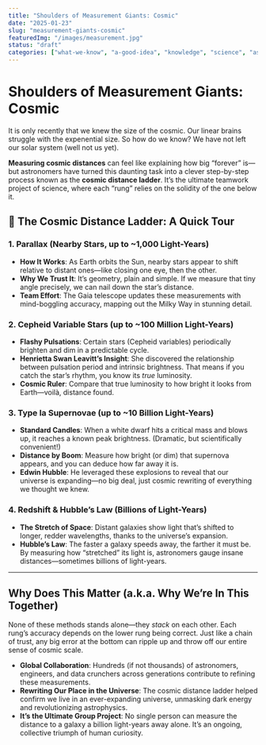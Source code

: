 ```yaml
---
title: "Shoulders of Measurement Giants: Cosmic"
date: "2025-01-23"
slug: "measurement-giants-cosmic"
featuredImg: "/images/measurement.jpg"
status: "draft"
categories: ["what-we-know", "a-good-idea", "knowledge", "science", "astrophysics"]
---
```


# Shoulders of Measurement Giants: Cosmic

It is only recently that we knew the size of the cosmic. Our linear brains struggle with the expenential size.  So how do we know?  We have not left our solar system (well not us yet). 

 **Measuring cosmic distances** can feel like explaining how big “forever” is—but astronomers have turned this daunting task into a clever step-by-step process known as the **cosmic distance ladder**. It’s the ultimate teamwork project of science, where each “rung” relies on the solidity of the one below it.

## 🚀 The Cosmic Distance Ladder: A Quick Tour

### 1. Parallax (Nearby Stars, up to ~1,000 Light-Years)
- **How It Works**: As Earth orbits the Sun, nearby stars appear to shift relative to distant ones—like closing one eye, then the other.
- **Why We Trust It**: It’s geometry, plain and simple. If we measure that tiny angle precisely, we can nail down the star’s distance.
- **Team Effort**: The Gaia telescope updates these measurements with mind-boggling accuracy, mapping out the Milky Way in stunning detail.

### 2. Cepheid Variable Stars (up to ~100 Million Light-Years)
- **Flashy Pulsations**: Certain stars (Cepheid variables) periodically brighten and dim in a predictable cycle.
- **Henrietta Swan Leavitt’s Insight**: She discovered the relationship between pulsation period and intrinsic brightness. That means if you catch the star’s rhythm, you know its *true* luminosity.
- **Cosmic Ruler**: Compare that true luminosity to how bright it looks from Earth—voilà, distance found.

### 3. Type Ia Supernovae (up to ~10 Billion Light-Years)
- **Standard Candles**: When a white dwarf hits a critical mass and blows up, it reaches a known peak brightness. (Dramatic, but scientifically convenient!)
- **Distance by Boom**: Measure how bright (or dim) that supernova appears, and you can deduce how far away it is.
- **Edwin Hubble**: He leveraged these explosions to reveal that our universe is expanding—no big deal, just cosmic rewriting of everything we thought we knew.

### 4. Redshift & Hubble’s Law (Billions of Light-Years)
- **The Stretch of Space**: Distant galaxies show light that’s shifted to longer, redder wavelengths, thanks to the universe’s expansion.
- **Hubble’s Law**: The faster a galaxy speeds away, the farther it must be. By measuring how “stretched” its light is, astronomers gauge insane distances—sometimes billions of light-years.

---

## Why Does This Matter (a.k.a. Why We’re In This Together)
None of these methods stands alone—they *stack* on each other. Each rung’s accuracy depends on the lower rung being correct. Just like a chain of trust, any big error at the bottom can ripple up and throw off our entire sense of cosmic scale.

- **Global Collaboration**: Hundreds (if not thousands) of astronomers, engineers, and data crunchers across generations contribute to refining these measurements.
- **Rewriting Our Place in the Universe**: The cosmic distance ladder helped confirm we live in an ever-expanding universe, unmasking dark energy and revolutionizing astrophysics.
- **It’s the Ultimate Group Project**: No single person can measure the distance to a galaxy a billion light-years away alone. It’s an ongoing, collective triumph of human curiosity.


